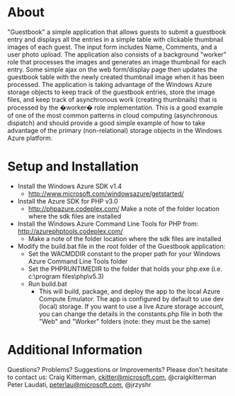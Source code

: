 # About #
"Guestbook" a simple application that allows guests to submit a guestbook entry and displays all the entries in a simple table with clickable thumbnail images of each guest.  The input form includes Name, Comments, and a user photo upload.  The application also consists of a background "worker" role that processes the images and generates an image thumbnail for each entry.  Some simple ajax on the web form/display page then updates the guestbook table with the newly created thumbnail image when it has been processed.
The application is taking advantage of the Windows Azure storage objects to keep track of the guestbook entries, store the image files, and keep track of asynchronous work (creating thumbnails) that is processed by the �worker� role implementation.    This is a good example of one of the most common patterns in cloud computing (asynchronous dispatch) and should provide a good simple example of how to take advantage of the primary (non-relational) storage objects in the Windows Azure platform.

# Setup and Installation #
- Install the Windows Azure SDK v1.4
	+ http://www.microsoft.com/windowsazure/getstarted/ 
- Install the Azure SDK for PHP v3.0
	+ http://phpazure.codeplex.com/ 
	Make a note of the folder location where the sdk files are installed
- Install the Windows Azure Command Line Tools for PHP from: http://azurephptools.codeplex.com/ 
	+ Make a note of the folder location where the sdk files are installed
- Modify the build.bat file in the root folder of the Guestbook application:
	+ Set the WACMDDIR constant to the proper path for your Windows Azure Command Line Tools folder
	+ Set the PHPRUNTIMEDIR to the folder that holds your php.exe (i.e. c:\program files\php\v5.3)
	+ Run build.bat
		* This will build, package, and deploy the app to the local Azure Compute Emulator.  The app is configured by default to use dev (local) storage.  If you want to use a live Azure storage account, you can change the details in the constants.php file in both the "Web" and "Worker" folders (note: they must be the same)

# Additional Information #

Questions?  Problems? Suggestions or Improvements?
Please don't hesitate to contact us:
Craig Kitterman, ckitter@microsoft.com, @craigkitterman
Peter Laudati, peterlau@microsoft.com, @jrzyshr
